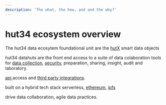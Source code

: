 ```yaml
---
description: 'The what, the how, and and the why?'
---
```


# hut34 ecosystem overview

The hut34 data ecosytem foundational unit are the [hutX](https://app.gitbook.com/@hut34/s/wiki/~/drafts/-Lv9WYxnZ6fEzO-e8yvl/knowledgebase/hutx) smart data objects

hut34 datahuts are the front end access to a suite of data colaboration tools for [data collection](https://app.gitbook.com/@hut34/s/wiki/~/drafts/-Lv9WYxnZ6fEzO-e8yvl/products/stationy), [security](https://app.gitbook.com/@hut34/s/wiki/~/drafts/-Lv9WYxnZ6fEzO-e8yvl/products/colossus), preparation, sharing, insight, audit and laboratory.

[api ](https://docs.hut34.io/wiki/api-documentation/hutx-api)access and [third party integrations](https://app.gitbook.com/@hut34/s/wiki/~/drafts/-Lv9WYxnZ6fEzO-e8yvl/products/datahuts/integrations).

built on a hybrid tech stack serverless, [ethereum](https://app.gitbook.com/@hut34/s/wiki/~/drafts/-Lv9WYxnZ6fEzO-e8yvl/knowledgebase/ethereum-blockchain), [ipfs](https://app.gitbook.com/@hut34/s/wiki/~/drafts/-Lv9WYxnZ6fEzO-e8yvl/knowledgebase/ipfs-storage)

drive data collaboration, agile data practices.







